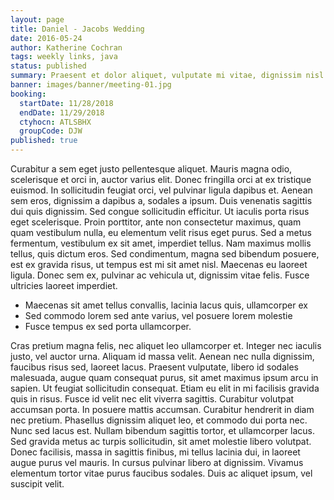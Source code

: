 ```yaml
---
layout: page
title: Daniel - Jacobs Wedding
date: 2016-05-24
author: Katherine Cochran
tags: weekly links, java
status: published
summary: Praesent et dolor aliquet, vulputate mi vitae, dignissim nisl.
banner: images/banner/meeting-01.jpg
booking:
  startDate: 11/28/2018
  endDate: 11/29/2018
  ctyhocn: ATLSBHX
  groupCode: DJW
published: true
---
```

Curabitur a sem eget justo pellentesque aliquet. Mauris magna odio, scelerisque et orci in, auctor varius elit. Donec fringilla orci at ex tristique euismod. In sollicitudin feugiat orci, vel pulvinar ligula dapibus et. Aenean sem eros, dignissim a dapibus a, sodales a ipsum. Duis venenatis sagittis dui quis dignissim. Sed congue sollicitudin efficitur. Ut iaculis porta risus eget scelerisque.
Proin porttitor, ante non consectetur maximus, quam quam vestibulum nulla, eu elementum velit risus eget purus. Sed a metus fermentum, vestibulum ex sit amet, imperdiet tellus. Nam maximus mollis tellus, quis dictum eros. Sed condimentum, magna sed bibendum posuere, est ex gravida risus, ut tempus est mi sit amet nisl. Maecenas eu laoreet ligula. Donec sem ex, pulvinar ac vehicula ut, dignissim vitae felis. Fusce ultricies laoreet imperdiet.

* Maecenas sit amet tellus convallis, lacinia lacus quis, ullamcorper ex
* Sed commodo lorem sed ante varius, vel posuere lorem molestie
* Fusce tempus ex sed porta ullamcorper.

Cras pretium magna felis, nec aliquet leo ullamcorper et. Integer nec iaculis justo, vel auctor urna. Aliquam id massa velit. Aenean nec nulla dignissim, faucibus risus sed, laoreet lacus. Praesent vulputate, libero id sodales malesuada, augue quam consequat purus, sit amet maximus ipsum arcu in sapien. Ut feugiat sollicitudin consequat. Etiam eu elit in mi facilisis gravida quis in risus. Fusce id velit nec elit viverra sagittis. Curabitur volutpat accumsan porta.
In posuere mattis accumsan. Curabitur hendrerit in diam nec pretium. Phasellus dignissim aliquet leo, et commodo dui porta nec. Nunc sed lacus est. Nullam bibendum sagittis tortor, et ullamcorper lacus. Sed gravida metus ac turpis sollicitudin, sit amet molestie libero volutpat. Donec facilisis, massa in sagittis finibus, mi tellus lacinia dui, in laoreet augue purus vel mauris. In cursus pulvinar libero at dignissim. Vivamus elementum tortor vitae purus faucibus sodales. Duis ac aliquet ipsum, vel suscipit velit.
